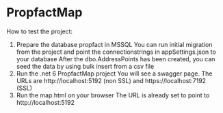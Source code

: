 # PropfactMap

How to test the project:
1. Prepare the database propfact in MSSQL
  You can run initial migration from the project and point the connectionstrings in appSettings.json to your database
  After the dbo.AddressPoints has been created, you can seed the data by using bulk insert from a csv file
2. Run the .net 6 PropfactMap project
  You will see a swagger page. The URLs are http://localhost:5192 (non SSL) and https://localhost:7192 (SSL)
3. Run the map.html on your browser
  The URL is already set to point to http://localhost:5192
